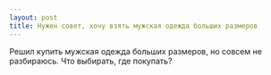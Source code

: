 ```yaml
---
layout: post 
title: Нужен совет, хочу взять мужская одежда больших размеров 
--- 
```

Решил купить мужская одежда больших размеров, но совсем не разбираюсь. Что выбирать, где покупать?
